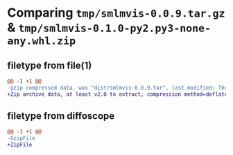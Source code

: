 # Comparing `tmp/smlmvis-0.0.9.tar.gz` & `tmp/smlmvis-0.1.0-py2.py3-none-any.whl.zip`

## filetype from file(1)

```diff
@@ -1 +1 @@
-gzip compressed data, was "dist/smlmvis-0.0.9.tar", last modified: Thu Nov 28 21:42:52 2019, max compression
+Zip archive data, at least v2.0 to extract, compression method=deflate
```

## filetype from diffoscope

```diff
@@ -1 +1 @@
-GzipFile
+ZipFile
```

